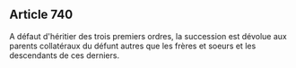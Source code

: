 Article 740
----
A défaut d'héritier des trois premiers ordres, la succession est dévolue aux
parents collatéraux du défunt autres que les frères et soeurs et les descendants
de ces derniers.
